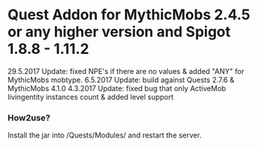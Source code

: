 # Quest Addon for MythicMobs 2.4.5 or any higher version and Spigot 1.8.8 - 1.11.2

29.5.2017 Update: fixed NPE's if there are no values & added "ANY" for MythicMobs mobtype.
6.5.2017 Update: build against Quests 2.7.6 & MythicMobs 4.1.0
4.3.2017 Update: fixed bug that only ActiveMob livingentity instances count & added level support

### How2use?

Install the jar into /Quests/Modules/ and restart the server.
